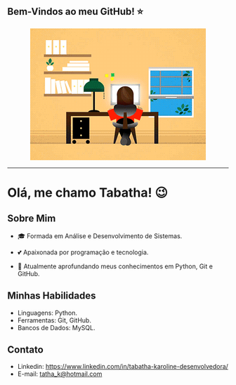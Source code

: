 ## Bem-Vindos ao meu GitHub! ⭐


<p align="center"><img src="img/imagemGif.gif" alt="Imagem codando dia e noite"></p>

----



# Olá, me chamo Tabatha! 😉

## Sobre Mim
 - 🎓 Formada em Análise e Desenvolvimento de Sistemas.

 - 💕 Apaixonada por programação e tecnologia.

- 📒  Atualmente aprofundando meus conhecimentos em Python, Git e GitHub.

## Minhas Habilidades
- Linguagens: Python.
- Ferramentas: Git, GitHub.
- Bancos de Dados: MySQL.



## Contato
 - Linkedin: https://www.linkedin.com/in/tabatha-karoline-desenvolvedora/
- E-mail: tatha_k@hotmail.com


